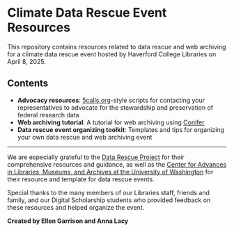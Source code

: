 # Climate Data Rescue Event Resources

This repository contains resources related to data rescue and web archiving for a climate data rescue event hosted by Haverford College Libraries on April 8, 2025.

## Contents

- **Advocacy resources**: [5calls.org](https://5calls.org/)-style scripts for contacting your representatives to advocate for the stewardship and preservation of federal research data  
- **Web archiving tutorial**: A tutorial for web archiving using [Conifer](https://conifer.rhizome.org)  
- **Data rescue event organizing toolkit**: Templates and tips for organizing your own data rescue and web archiving event 

---

We are especially grateful to the [Data Rescue Project](https://www.datarescueproject.org/) for their comprehensive resources and guidance, as well as the [Center for Advances in Libraries, Museums, and Archives at the University of Washington](https://github.com/UW-CALMA/datarescue) for their resource and template for data rescue events. 

Special thanks to the many members of our Libraries staff, friends and family, and our Digital Scholarship students who provided feedback on these resources and helped organize the event.

**Created by Ellen Garrison and Anna Lacy**
